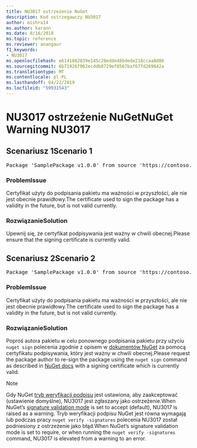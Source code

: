 ```yaml
---
title: NU3017 ostrzeżenie NuGet
description: Kod ostrzegawczy NU3017
author: mishra14
ms.author: karann
ms.date: 8/16/2018
ms.topic: reference
ms.reviewer: anangaur
f1_keywords:
- NU3017
ms.openlocfilehash: e6141882039e145c28edde48bdede218ccaa8d86
ms.sourcegitcommit: 6b71926f062ecddb8729ef8567baf67fd269642a
ms.translationtype: MT
ms.contentlocale: pl-PL
ms.lasthandoff: 04/22/2019
ms.locfileid: "59931543"
---
```

# <a name="nuget-warning-nu3017"></a><span data-ttu-id="9fdb0-103">NU3017 ostrzeżenie NuGet</span><span class="sxs-lookup"><span data-stu-id="9fdb0-103">NuGet Warning NU3017</span></span>

## <a name="scenario-1"></a><span data-ttu-id="9fdb0-104">Scenariusz 1</span><span class="sxs-lookup"><span data-stu-id="9fdb0-104">Scenario 1</span></span>

<pre>Package 'SamplePackage v1.0.0' from source 'https://contoso.com/index.json': The signing certificate is not yet valid.</pre>

### <a name="issue"></a><span data-ttu-id="9fdb0-105">Problem</span><span class="sxs-lookup"><span data-stu-id="9fdb0-105">Issue</span></span>

<span data-ttu-id="9fdb0-106">Certyfikat użyty do podpisania pakietu ma ważności w przyszłości, ale nie jest obecnie prawidłowy.</span><span class="sxs-lookup"><span data-stu-id="9fdb0-106">The certificate used to sign the package has a validity in the future, but is not valid currently.</span></span>


### <a name="solution"></a><span data-ttu-id="9fdb0-107">Rozwiązanie</span><span class="sxs-lookup"><span data-stu-id="9fdb0-107">Solution</span></span>

<span data-ttu-id="9fdb0-108">Upewnij się, że certyfikat podpisywania jest ważny w chwili obecnej.</span><span class="sxs-lookup"><span data-stu-id="9fdb0-108">Please ensure that the signing certificate is currently valid.</span></span>



## <a name="scenario-2"></a><span data-ttu-id="9fdb0-109">Scenariusz 2</span><span class="sxs-lookup"><span data-stu-id="9fdb0-109">Scenario 2</span></span>

<pre>Package 'SamplePackage v1.0.0' from source 'https://contoso.com/index.json': The primary signature's certificate is not yet valid.</pre>

### <a name="issue"></a><span data-ttu-id="9fdb0-110">Problem</span><span class="sxs-lookup"><span data-stu-id="9fdb0-110">Issue</span></span>

<span data-ttu-id="9fdb0-111">Certyfikat użyty do podpisania pakietu ma ważności w przyszłości, ale nie jest obecnie prawidłowy.</span><span class="sxs-lookup"><span data-stu-id="9fdb0-111">The certificate used to sign the package has a validity in the future, but is not valid currently.</span></span>


### <a name="solution"></a><span data-ttu-id="9fdb0-112">Rozwiązanie</span><span class="sxs-lookup"><span data-stu-id="9fdb0-112">Solution</span></span>

<span data-ttu-id="9fdb0-113">Poproś autora pakietu w celu ponownego podpisania pakietu przy użyciu `nuget sign` polecenia zgodnie z opisem w [dokumentów NuGet](https://docs.microsoft.com/en-us/nuget/create-packages/sign-a-package) za pomocą certyfikatu podpisywania, który jest ważny w chwili obecnej.</span><span class="sxs-lookup"><span data-stu-id="9fdb0-113">Please request the package author to re-sign the package using the `nuget sign` command as described in [NuGet docs](https://docs.microsoft.com/en-us/nuget/create-packages/sign-a-package) with a signing certificate which is currently valid.</span></span>


> [!Note]
> <span data-ttu-id="9fdb0-114">Gdy NuGet [tryb weryfikacji podpisu](https://docs.microsoft.com/en-us/nuget/consume-packages/installing-signed-packages#configure-package-signature-requirements) jest ustawiona, aby zaakceptować (ustawienie domyślne), NU3017 jest zgłaszany jako ostrzeżenie.</span><span class="sxs-lookup"><span data-stu-id="9fdb0-114">When NuGet’s [signature validation mode](https://docs.microsoft.com/en-us/nuget/consume-packages/installing-signed-packages#configure-package-signature-requirements) is set to accept (default), NU3017 is raised as a warning.</span></span> <span data-ttu-id="9fdb0-115">Tryb weryfikacji podpisu NuGet jest równa wymagają lub podczas pracy `nuget verify -signatures` polecenia NU3017 został podniesiony z ostrzeżenie jako błąd.</span><span class="sxs-lookup"><span data-stu-id="9fdb0-115">When NuGet’s signature validation mode is set to require, or when running the `nuget verify -signatures` command, NU3017 is elevated from a warning to an error.</span></span> 